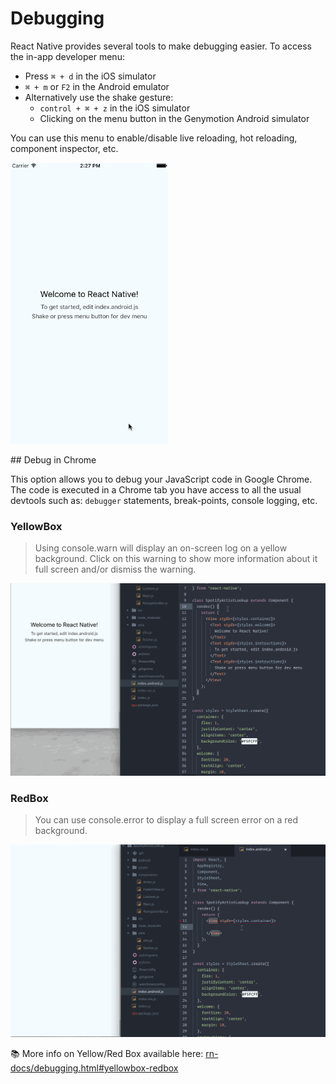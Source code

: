 # Debugging

React Native provides several tools to make debugging easier. To access the in-app developer menu:

- Press `⌘ + d` in the iOS simulator
- `⌘ + m` or `F2` in the Android emulator
- Alternatively use the shake gesture:
  + `control + ⌘ + z` in the iOS simulator
  + Clicking on the menu button in the Genymotion Android simulator

You can use this menu to enable/disable live reloading, hot reloading, component inspector, etc.

<img style="width: 50%" src="/img/debug-menu.gif" alt="debug menu" />


## Debug in Chrome

This option allows you to debug your JavaScript code in Google Chrome. The code is executed in a Chrome tab you have access to all the usual devtools such as: `debugger` statements, break-points, console logging, etc.


### YellowBox

> Using console.warn will display an on-screen log on a yellow background. Click on this warning to show more information about it full screen and/or dismiss the warning.

![yellow box warning](/img/yellowbox.gif)


### RedBox

> You can use console.error to display a full screen error on a red background.

![red box warning](/img/redbox.gif)

📚 More info on Yellow/Red Box available here: [rn-docs/debugging.html#yellowbox-redbox](https://facebook.github.io/react-native/docs/debugging.html#yellowbox-redbox)
